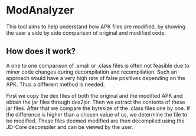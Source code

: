 # ModAnalyzer
This tool aims to help understand how APK files are modified, by showing the user a side by side comparison of original and modified code.

## How does it work?
A one to one comparison of .smali or .class files is often not feasible due to minor code changes
during decompilation and recompilation. Such an approach would have a very high rate of false positives
depending on the APK. Thus a different method is needed.

First we copy the dex files of both the original and the modified APK and obtain the jar files
through dex2jar. Then we extract the contents of these jar files. After that we compare the bytesize of the .class files
one by one. If the difference is higher than a chosen value of us, we determine the file to be modified.
These files deemed modified are then decompiled using the JD-Core decompiler and can be viewed by the user.